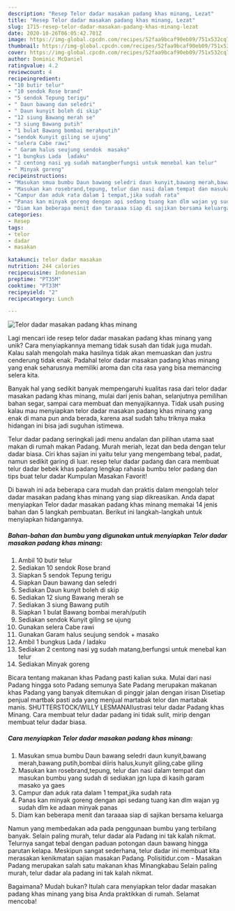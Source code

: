 ```yaml
---
description: "Resep Telor dadar masakan padang khas minang, Lezat"
title: "Resep Telor dadar masakan padang khas minang, Lezat"
slug: 1715-resep-telor-dadar-masakan-padang-khas-minang-lezat
date: 2020-10-26T06:05:42.701Z
image: https://img-global.cpcdn.com/recipes/52faa9bcaf90eb09/751x532cq70/telor-dadar-masakan-padang-khas-minang-foto-resep-utama.jpg
thumbnail: https://img-global.cpcdn.com/recipes/52faa9bcaf90eb09/751x532cq70/telor-dadar-masakan-padang-khas-minang-foto-resep-utama.jpg
cover: https://img-global.cpcdn.com/recipes/52faa9bcaf90eb09/751x532cq70/telor-dadar-masakan-padang-khas-minang-foto-resep-utama.jpg
author: Dominic McDaniel
ratingvalue: 4.2
reviewcount: 4
recipeingredient:
- "10 butir telur"
- "10 sendok Rose brand"
- "5 sendok Tepung terigu"
- " Daun bawang dan seledri"
- " Daun kunyit boleh di skip"
- "12 siung Bawang merah se"
- "3 siung Bawang putih"
- "1 bulat Bawang bombai merahputih"
- "sendok Kunyit giling se ujung"
- "selera Cabe rawi"
- " Garam halus seujung sendok  masako"
- "1 bungkus Lada  ladaku"
- "2 centong nasi yg sudah matangberfungsi untuk menebal kan telur"
- " Minyak goreng"
recipeinstructions:
- "Masukan smua bumbu Daun bawang seledri daun kunyit,bawang merah,bawang putih,bombai diiris halus,kunyit giling,cabe giling"
- "Masukan kan rosebrand,tepung, telur dan nasi dalam tempat dan masukan bumbu yang sudah di sediakan jgn lupa di kasih garam masako ya gaes"
- "Campur dan aduk rata dalam 1 tempat,jika sudah rata"
- "Panas kan minyak goreng dengan api sedang tuang kan dlm wajan yg sudah dlm ke adaan minyak panas"
- "Diam kan beberapa menit dan taraaaa siap di sajikan bersama keluarga"
categories:
- Resep
tags:
- telor
- dadar
- masakan

katakunci: telor dadar masakan 
nutrition: 244 calories
recipecuisine: Indonesian
preptime: "PT35M"
cooktime: "PT33M"
recipeyield: "2"
recipecategory: Lunch

---
```



![Telor dadar masakan padang khas minang](https://img-global.cpcdn.com/recipes/52faa9bcaf90eb09/751x532cq70/telor-dadar-masakan-padang-khas-minang-foto-resep-utama.jpg)

Lagi mencari ide resep telor dadar masakan padang khas minang yang unik? Cara menyiapkannya memang tidak susah dan tidak juga mudah. Kalau salah mengolah maka hasilnya tidak akan memuaskan dan justru cenderung tidak enak. Padahal telor dadar masakan padang khas minang yang enak seharusnya memiliki aroma dan cita rasa yang bisa memancing selera kita.

Banyak hal yang sedikit banyak mempengaruhi kualitas rasa dari telor dadar masakan padang khas minang, mulai dari jenis bahan, selanjutnya pemilihan bahan segar, sampai cara membuat dan menyajikannya. Tidak usah pusing kalau mau menyiapkan telor dadar masakan padang khas minang yang enak di mana pun anda berada, karena asal sudah tahu triknya maka hidangan ini bisa jadi suguhan istimewa.

Telur dadar padang seringkali jadi menu andalan dan pilihan utama saat makan di rumah makan Padang. Murah meriah, lezat dan beda dengan telur dadar biasa. Ciri khas sajian ini yaitu telur yang mengembang tebal, padat, namun sedikit garing di luar. resep telur dadar padang dan cara membuat telur dadar bebek khas padang lengkap rahasia bumbu telor padang dan tips buat telur dadar Kumpulan Masakan Favorit!


Di bawah ini ada beberapa cara mudah dan praktis dalam mengolah telor dadar masakan padang khas minang yang siap dikreasikan. Anda dapat menyiapkan Telor dadar masakan padang khas minang memakai 14 jenis bahan dan 5 langkah pembuatan. Berikut ini langkah-langkah untuk menyiapkan hidangannya.

<!--inarticleads1-->

##### Bahan-bahan dan bumbu yang digunakan untuk menyiapkan Telor dadar masakan padang khas minang:

1. Ambil 10 butir telur
1. Sediakan 10 sendok Rose brand
1. Siapkan 5 sendok Tepung terigu
1. Siapkan  Daun bawang dan seledri
1. Sediakan  Daun kunyit boleh di skip
1. Sediakan 12 siung Bawang merah se
1. Sediakan 3 siung Bawang putih
1. Siapkan 1 bulat Bawang bombai merah/putih
1. Sediakan sendok Kunyit giling se ujung
1. Gunakan selera Cabe rawi
1. Gunakan  Garam halus seujung sendok + masako
1. Ambil 1 bungkus Lada / ladaku
1. Sediakan 2 centong nasi yg sudah matang,berfungsi untuk menebal kan telur
1. Sediakan  Minyak goreng


Bicara tentang makanan khas Padang pasti kalian suka. Mulai dari nasi Padang hingga soto Padang semunya Sate Padang merupakan makanan khas Padang yang banyak ditemukan di pinggir jalan dengan irisan Disetiap penjual martbak pasti ada yang menjual martabak telor dan martabak manis. SHUTTERSTOCK/WILLY LESMANAIlustrasi telur dadar Padang khas Minang. Cara membuat telur dadar padang ini tidak sulit, mirip dengan membuat telur dadar biasa. 

<!--inarticleads2-->

##### Cara menyiapkan Telor dadar masakan padang khas minang:

1. Masukan smua bumbu Daun bawang seledri daun kunyit,bawang merah,bawang putih,bombai diiris halus,kunyit giling,cabe giling
1. Masukan kan rosebrand,tepung, telur dan nasi dalam tempat dan masukan bumbu yang sudah di sediakan jgn lupa di kasih garam masako ya gaes
1. Campur dan aduk rata dalam 1 tempat,jika sudah rata
1. Panas kan minyak goreng dengan api sedang tuang kan dlm wajan yg sudah dlm ke adaan minyak panas
1. Diam kan beberapa menit dan taraaaa siap di sajikan bersama keluarga


Namun yang membedakan ada pada penggunaan bumbu yang terbilang banyak. Selain paling murah, telur dadar ala Padang ini tak kalah nikmat. Telurnya sangat tebal dengan paduan potongan daun bawang hingga parutan kelapa. Meskipun sangat sederhana, telur dadar ini membuat kita merasakan kenikmatan sajian masakan Padang. Polisitidur.com - Masakan Padang merupakan salah satu makanan khas Minangkabau Selain paling murah, telur dadar ala padang ini tak kalah nikmat. 

Bagaimana? Mudah bukan? Itulah cara menyiapkan telor dadar masakan padang khas minang yang bisa Anda praktikkan di rumah. Selamat mencoba!
